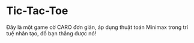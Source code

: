 # Tic-Tac-Toe
Đây là một game cờ CARO đơn giản, áp dụng thuật toán Minimax trong trí tuệ nhân tạo, đố bạn thắng được nó!
